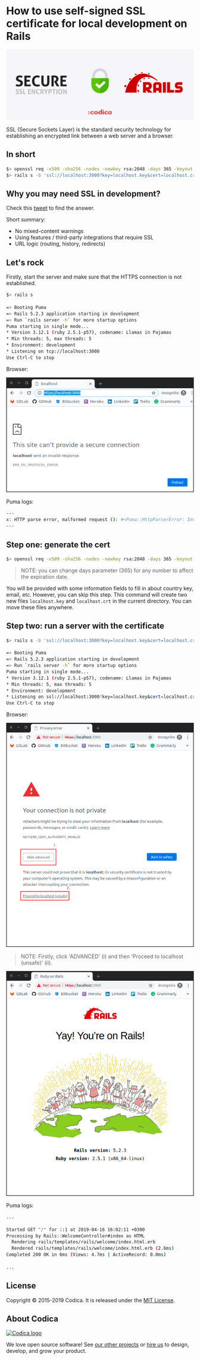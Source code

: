 # How to use self-signed SSL certificate for local development on Rails

<p align='center'>
  <img src='images/header.jpg'>
</p>

SSL (Secure Sockets Layer) is the standard security technology for establishing an encrypted link between a web server and a browser.

## In short

```bash
$> openssl req -x509 -sha256 -nodes -newkey rsa:2048 -days 365 -keyout localhost.key -out localhost.crt
$> rails s -b 'ssl://localhost:3000?key=localhost.key&cert=localhost.crt'
```

## Why you may need SSL in development?

Check this [tweet](https://twitter.com/getify/status/1023202051902373888) to find the answer.

Short summary:

- No mixed-content warnings
- Using features / third-party integrations that require SSL
- URL logic (routing, history, redirects)

## Let's rock

Firstly, start the server and make sure that the HTTPS connection is not established.

```bash
$> rails s

=> Booting Puma
=> Rails 5.2.3 application starting in development
=> Run `rails server -h` for more startup options
Puma starting in single mode...
* Version 3.12.1 (ruby 2.5.1-p57), codename: Llamas in Pajamas
* Min threads: 5, max threads: 5
* Environment: development
* Listening on tcp://localhost:3000
Use Ctrl-C to stop
```

Browser:

<p align='center'>
  <img src='images/https-fail.png'>
</p>

Puma logs:

```bash
---
x: HTTP parse error, malformed request (): #<Puma::HttpParserError: Invalid HTTP format, parsing fails.>
---
```

## Step one: generate the cert

```bash
$> openssl req -x509 -sha256 -nodes -newkey rsa:2048 -days 365 -keyout localhost.key -out localhost.crt
```

> NOTE: you can change days parameter (365) for any number to affect the expiration date.

You will be provided with some information fields to fill in about country key, email, etc. However, you can skip this step. This command will create two new files `localhost.key` and `localhost.crt` in the current directory. You can move these files anywhere.

## Step two: run a server with the certificate

```bash
$> rails s -b 'ssl://localhost:3000?key=localhost.key&cert=localhost.crt'

=> Booting Puma
=> Rails 5.2.3 application starting in development
=> Run `rails server -h` for more startup options
Puma starting in single mode...
* Version 3.12.1 (ruby 2.5.1-p57), codename: Llamas in Pajamas
* Min threads: 5, max threads: 5
* Environment: development
* Listening on ssl://localhost:3000?key=localhost.key&cert=localhost.crt
Use Ctrl-C to stop
```

Browser:

<p align='center'>
  <img src='images/https-success.png'>
</p>

> NOTE: Firstly, click 'ADVANCED' (i) and then 'Proceed to localhost (unsafe)' (ii).

<p align='center'>
  <img src='images/it-works.png'>
</p>

Puma logs:

```bash
...

Started GET "/" for ::1 at 2019-04-16 16:02:11 +0300
Processing by Rails::WelcomeController#index as HTML
  Rendering rails/templates/rails/welcome/index.html.erb
  Rendered rails/templates/rails/welcome/index.html.erb (2.6ms)
Completed 200 OK in 6ms (Views: 4.7ms | ActiveRecord: 0.0ms)

...
```

## License

Copyright © 2015-2019 Codica. It is released under the [MIT License](https://opensource.org/licenses/MIT).

## About Codica

[![Codica logo](https://www.codica.com/assets/images/logo/logo.svg)](https://www.codica.com)

We love open source software! See [our other projects](https://github.com/codica2) or [hire us](https://www.codica.com/) to design, develop, and grow your product.
